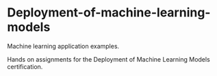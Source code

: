 # Deployment-of-machine-learning-models
Machine learning application examples.

Hands on assignments for the Deployment of Machine Learning Models certification.
